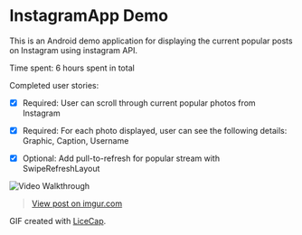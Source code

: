 # InstagramApp Demo

This is an Android demo application for displaying the current popular posts on Instagram using instagram API.

Time spent: 6 hours spent in total

Completed user stories:

 * [x] Required: User can scroll through current popular photos from Instagram
 * [x] Required: For each photo displayed, user can see the following details: Graphic, Caption, Username
 * [x] Optional: Add pull-to-refresh for popular stream with SwipeRefreshLayout
 

<img src='http://i.imgur.com/3u58Sw6.gifv' title='Video Walkthrough' width='' alt='Video Walkthrough' />


<blockquote class="imgur-embed-pub" lang="en" data-id="3u58Sw6"><a href="//imgur.com/3u58Sw6">View post on imgur.com</a></blockquote><script async src="//s.imgur.com/min/embed.js" charset="utf-8"></script>

GIF created with [LiceCap](http://www.cockos.com/licecap/).
